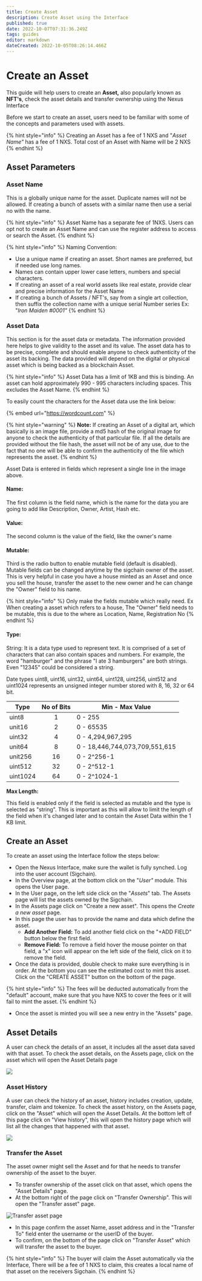 ```yaml
---
title: Create Asset
description: Create Asset using the Interface
published: true
date: 2022-10-07T07:31:36.249Z
tags: guides
editor: markdown
dateCreated: 2022-10-05T08:26:14.466Z
---
```


# Create an Asset

This guide will help users to create an **Asset,** also popularly known as  **NFT's**, check the asset details and transfer ownership using the Nexus Interface

Before we start to create an asset, users need to be familiar with some of the concepts and parameters used with assets.

{% hint style="info" %}
Creating an Asset has a fee of 1 NXS and "_Asset Name"_ has a fee of 1 NXS. Total cost of an Asset with Name will be 2 NXS
{% endhint %}

## Asset Parameters

### Asset Name

This is a globally unique name for the asset. Duplicate names will not be allowed. If creating a bunch of  assets with a similar name then use a serial no with the name.&#x20;

{% hint style="info" %}
Asset Name has a separate fee of 1NXS. Users can opt not to create an Asset Name and can use the register address to access or search the Asset.
{% endhint %}

{% hint style="info" %}
Naming Convention:

* Use a unique name if creating an asset. Short names are preferred, but if needed use long names.
* Names can contain upper lower case letters, numbers and special characters.
* If creating an asset of a real world assets like real estate, provide clear and precise information for the Asset Name&#x20;
* If creating a bunch of Assets / NFT's, say from a single art collection, then suffix the collection name with a unique serial Number series Ex: "_Iron Maiden #0001"_
{% endhint %}

### Asset Data

This section is for the asset data or metadata. The information provided here helps to give validity to the asset and its value. The asset data has to be precise, complete and should enable anyone to check authenticity of the asset its backing. The data provided will depend on the digital or physical asset which is being backed as a blockchain Asset. &#x20;

{% hint style="info" %}
Asset Data has a limit of 1KB and this is binding. An asset can hold approximately 990 - 995 characters including spaces. This excludes the Asset Name.
{% endhint %}

To easily count the characters for the Asset data use the link below:

{% embed url="https://wordcount.com" %}

{% hint style="warning" %}
**Note:** If creating an Asset of a digital art, which basically is an image file, provide a md5 hash of the original image for anyone to check the authenticity of that particular file. If all the details are provided without the file hash, the asset will not be of any use, due to the fact that no one will be able to confirm the authenticity of the file which represents the asset.&#x20;
{% endhint %}

Asset Data is entered in fields which represent a single line in the image above.&#x20;

#### Name:&#x20;

The first column is the field name, which is the name for the data you are going to add like Description, Owner, Artist, Hash etc.

#### Value:&#x20;

The second column is the value of the field, like the owner's name

#### Mutable:

Third is the radio button to enable mutable field (default is disabled). Mutable fields can be changed anytime by the sigchain owner of the asset. This is very helpful in case you have a house minted as an Asset and once you sell the house, transfer the asset to the new owner and he can change the "Owner" field to his name.

{% hint style="info" %}
Only make the fields mutable which really need. Ex When creating a asset which refers to a house, The "Owner" field needs to be mutable, this is due to the  where as Location, Name, Registration No&#x20;
{% endhint %}

#### Type:

String: It is a data type used to represent text. It is comprised of a set of characters that can also contain spaces and numbers. For example, the word "hamburger" and the phrase "I ate 3 hamburgers" are both strings. Even "12345" could be considered a string.&#x20;

Date types uint8, uint16, uint32, uint64, uint128, uint256, uint512 and uint1024 represents an unsigned integer number stored with 8, 16, 32 or 64 bit.&#x20;

|       Type | No of Bits | Min - Max Value                |
| ---------- | :--------: | ------------------------------ |
| uint8      |      1     | 0 - 255                        |
| unit16     |      2     | 0 - 65535                      |
| uint32     |      4     | 0 - 4,294,967,295              |
| unit64     |      8     | 0 - 18,446,744,073,709,551,615 |
| unit256    |     16     | 0 - 2^256-1                    |
| uint512    |     32     | 0 - 2^512-1                    |
| uint1024   |     64     | 0 - 2^1024-1                   |

**Max Length:**

This field is enabled only if the field is selected as mutable and the type is selected as "string". This is important as this will allow to limit the length of the field when it's changed later and to contain the Asset Data within the 1 KB limit.

## Create an Asset

To create an asset using the Interface follow the steps below:

* Open the Nexus Interface, make sure the wallet is fully synched. Log into the user account (Sigchain).
* In the Overview page, at the bottom click on the "_User"_ module. This opens the User page.
* In the User page, on the left side click on the "_Assets_" tab. The Assets page will list the assets owned by the Sigchain.
* In the Assets page click on "Create a new asset". This opens the _Create a new asset_ page.
* In this page the user has to provide the name and data which define the asset.&#x20;
  * **Add Another Field:** To add another field click on the "+ADD FIELD" button below the first field.
  * **Remove Field:** To remove a field hover the mouse pointer on that field, a "x" icon will appear on the left side of the field, click on it to remove the field.
* Once the data is provided, double check to make sure everything is in order. At the bottom you can see the estimated cost to mint this asset. Click on the "CREATE ASSET" button on the bottom of the page.

{% hint style="info" %}
The fees will be deducted automatically from the "default" account, make sure that you have NXS to cover the fees or it will fail to mint the asset.&#x20;
{% endhint %}

* Once the asset is minted you will see a new entry in the "Assets" page.

## Asset Details

A user can check the details of an asset, it includes all the asset data saved with that asset.  To check the asset details, on the Assets page, click on the asset which will open the Asset Details page&#x20;

![](<../../.gitbook/assets/Asset Details.png>)

### Asset History

A user can check the history of an asset, history includes creation, update, transfer, claim and tokenize. To check the asset history, on the Assets page, click on the "Asset" which will open the Asset Details. At the bottom left of this page click on "View history", this will open the history page which will list all the changes that happened with that asset.   &#x20;

![](<../../.gitbook/assets/Asset History.png>)

### Transfer the Asset

The asset owner might sell the Asset and for that he needs to transfer ownership of the asset to the buyer.&#x20;

* To transfer ownership of the asset click on that asset, which opens the "Asset Details" page.
* At the bottom right of the page click on "Transfer Ownership". This will open the "Transfer asset" page.

![Transfer asset page](<../../.gitbook/assets/Transfer Asset.png>)

* In this page confirm the asset Name, asset address and in the "Transfer To" field enter the username or the userID of the buyer.
* To confirm, on the bottom of the page click on "Transfer Asset" which will transfer the asset to the buyer.

{% hint style="info" %}
The buyer will claim the Asset automatically via the Interface, There will be a fee of 1 NXS to claim, this creates a local name of that asset on the receivers Sigchain.
{% endhint %}
